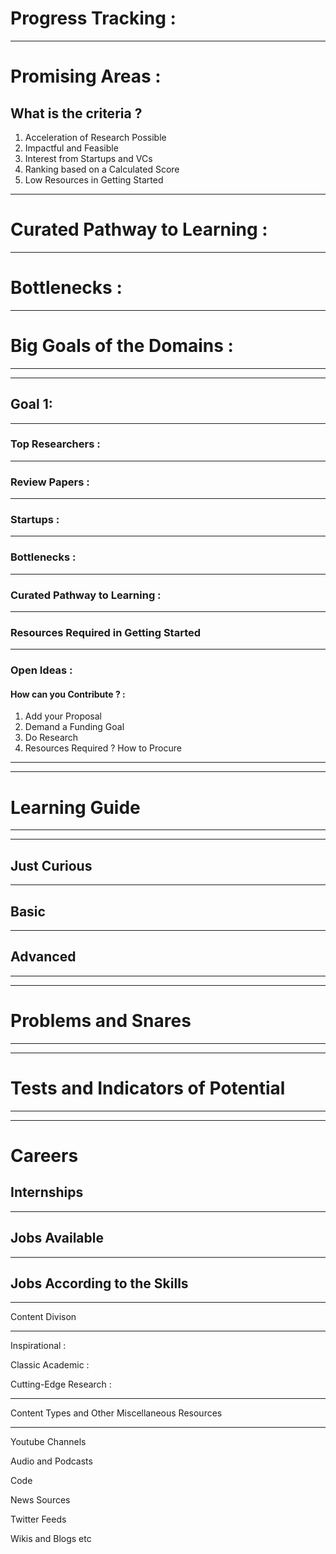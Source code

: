 # Progress Tracking :

---

# Promising Areas :

## What is the criteria ?

1. Acceleration of Research Possible
2. Impactful and Feasible
3. Interest from Startups and VCs
4. Ranking based on a Calculated Score
5. Low Resources in Getting Started

---

# Curated Pathway to Learning :

---

# Bottlenecks :

---

# Big Goals of the Domains :

---

---

## Goal 1:

---

### Top Researchers :

---

### Review Papers :

---

### Startups :

---

### Bottlenecks :

---

### Curated Pathway to Learning :

---

### Resources Required in Getting Started

---

### Open Ideas :

#### How can you Contribute ? :

1. Add your Proposal
2. Demand a Funding Goal
3. Do Research
4. Resources Required ? How to Procure

---

---

# Learning Guide

---

---

## Just Curious

---

## Basic

---

## Advanced

---

---

# Problems and Snares

---

---

# Tests and Indicators of Potential

---

---

# Careers

## Internships

---

## Jobs Available

---

## Jobs According to the Skills

---



Content Divison 

---

Inspirational :

Classic Academic :

Cutting-Edge Research :

--- 

Content Types and Other Miscellaneous Resources 

---

Youtube Channels

Audio and Podcasts

Code 

News Sources 

Twitter Feeds 

Wikis and Blogs etc